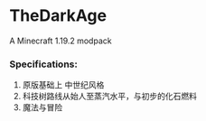 # TheDarkAge 
A Minecraft 1.19.2 modpack 
### Specifications: 
1. 原版基础上 中世纪风格
2. 科技树路线从始人至蒸汽水平，与初步的化石燃料
3. 魔法与冒险
